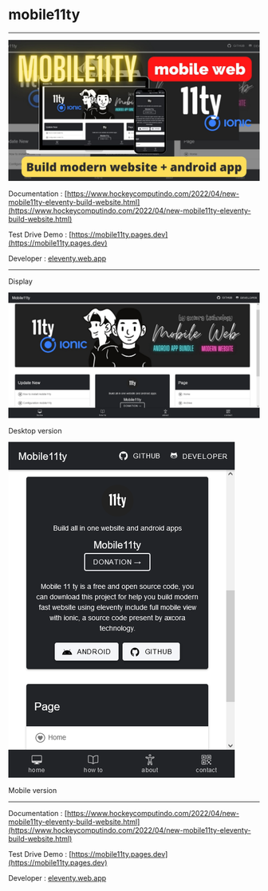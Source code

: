 # mobile11ty
----------------------------------------------


![eleventy mobile11ty template themes](mobile11ty.jpg)


Documentation : [https://www.hockeycomputindo.com/2022/04/new-mobile11ty-eleventy-build-website.html](https://www.hockeycomputindo.com/2022/04/new-mobile11ty-eleventy-build-website.html)

Test Drive Demo : [https://mobile11ty.pages.dev](https://mobile11ty.pages.dev)


Developer : [eleventy.web.app](https://eleventy.web.app/)

---------------------------------

Display


![eleventy mobile11ty template themes](desktop.png)


Desktop version


![eleventy mobile11ty template themes](mobile.png)


Mobile version 

---------------------------------


Documentation : [https://www.hockeycomputindo.com/2022/04/new-mobile11ty-eleventy-build-website.html](https://www.hockeycomputindo.com/2022/04/new-mobile11ty-eleventy-build-website.html)

Test Drive Demo : [https://mobile11ty.pages.dev](https://mobile11ty.pages.dev)


Developer : [eleventy.web.app](https://eleventy.web.app/)
